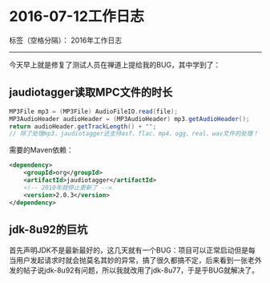 ﻿# 2016-07-12工作日志

标签（空格分隔）： 2016年工作日志

---

今天早上就是修复了测试人员在禅道上提给我的BUG，其中学到了：

## jaudiotagger读取MPC文件的时长

``` java
MP3File mp3 = (MP3File) AudioFileIO.read(file);  
MP3AudioHeader audioHeader = (MP3AudioHeader) mp3.getAudioHeader();
return audioHeader.getTrackLength() + "";
// 除了处理mp3，jaudiotagger还支持asf、flac、mp4、ogg、real、wav文件的处理！
``` 

需要的Maven依赖：
``` pom.xml
<dependency>  
    <groupId>org</groupId>  
    <artifactId>jaudiotagger</artifactId>  
    <!-- 2010年就停止更新了 -->
    <version>2.0.3</version>  
</dependency> 
``` 

## jdk-8u92的巨坑

首先声明JDK不是最新最好的，这几天就有一个BUG：项目可以正常启动但是每当用户发起请求时就会抛莫名其妙的异常，搞了很久都搞不定，后来看到一张老外发的帖子说jdk-8u92有问题，所以我就改用了jdk-8u77，于是乎BUG就解决了。